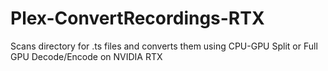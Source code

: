 # Plex-ConvertRecordings-RTX
Scans directory for .ts files and converts them using CPU-GPU Split or Full GPU Decode/Encode on NVIDIA RTX
